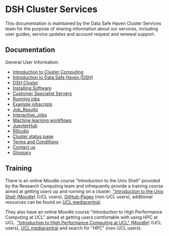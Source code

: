 # DSH Cluster Services

This documentation is maintained by the Data Safe Haven Cluster Services team for the purpose of sharing information about our services, including user guides, service updates and account request and renewal support.

## Documentation

General User Information:

- [Introduction to Cluster Computing](1-Cluster_Computing.md)
- [Introduction to Data Safe Haven (DSH)](2-DSH_Intro.md)
- [DSH Cluster](3-DSH_Cluster.md)
- [Installing Software](3.1-Installing_Software.md)
- [Customer Specialist Servers](3.2-Customer_Specialist_Servers.md)
- [Running jobs](3.3-Running_jobs.md)
- [Example jobscripts](3.4-Example_Jobscripts.md)
- [Job_Results](3.5-Job_Results.md)
- [Interactive_Jobs](3.6-Interactive_Jobs.md)
- [Machine learning workflows](3.7-ML_workflows.md)
- [JupyterHub](4-JupyterHub.md)
- [RStudio](5-RStudio.md)
- [Cluster status page](6-Cluster_status_page.md)
- [Terms and Conditions](7-Terms_and_Conditions.md)
- [Contact us](8-Contact_Us.md)
- [Glossary](9-Glossary.md)

## Training

There is an online Moodle course "Introduction to the Unix Shell" provided by the Research Computing team and
infrequently provide a training course aimed at getting users up and running on a cluster: ["Introduction to the Unix Shell (Moodle)](https://moodle.ucl.ac.uk/course/view.php?id=12953) (UCL users), [GitHub-Pages](http://rits.github-pages.ucl.ac.uk/intro-unix-shell/index.html) (non-UCL users), additional resources can be found on [UCL mediacentral](https://mediacentral.ucl.ac.uk).

They also have an online Moodle course "Introduction to High Performance Computing at UCL" aimed at 
getting users comfortable with using HPC at UCL. ["Introduction to High Performance Computing at UCL" (Moodle)](https://moodle.ucl.ac.uk/course/view.php?id=33216) 
(UCL users), [UCL mediacentral](https://mediacentral.ucl.ac.uk) and search for "HPC" (non-UCL users). 



